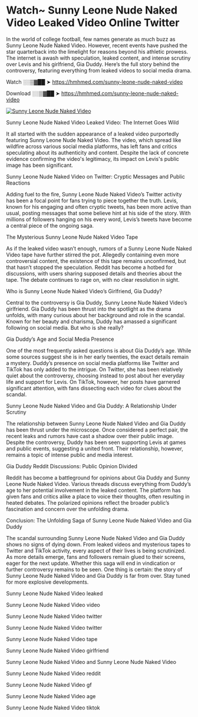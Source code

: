 # Watch~ Sunny Leone Nude Naked Video Leaked Video Online Twitter

In the world of college football, few names generate as much buzz as Sunny Leone Nude Naked Video. However, recent events have pushed the star quarterback into the limelight for reasons beyond his athletic prowess. The internet is awash with speculation, leaked content, and intense scrutiny over Levis and his girlfriend, Gia Duddy. Here’s the full story behind the controversy, featuring everything from leaked videos to social media drama.

Watch ░░▒▓██ ➤ https://hmhmed.com/sunny-leone-nude-naked-video

Download ░░▒▓██ ➤ https://hmhmed.com/sunny-leone-nude-naked-video

[![Sunny Leone Nude Naked Video](https://i.imgur.com/dJHk4Zq.gif)](https://hmhmed.com/sunny-leone-nude-naked-video)

Sunny Leone Nude Naked Video Leaked Video: The Internet Goes Wild

It all started with the sudden appearance of a leaked video purportedly featuring Sunny Leone Nude Naked Video. The video, which spread like wildfire across various social media platforms, has left fans and critics speculating about its authenticity and content. Despite the lack of concrete evidence confirming the video's legitimacy, its impact on Levis's public image has been significant.

Sunny Leone Nude Naked Video on Twitter: Cryptic Messages and Public Reactions

Adding fuel to the fire, Sunny Leone Nude Naked Video’s Twitter activity has been a focal point for fans trying to piece together the truth. Levis, known for his engaging and often cryptic tweets, has been more active than usual, posting messages that some believe hint at his side of the story. With millions of followers hanging on his every word, Levis’s tweets have become a central piece of the ongoing saga.

The Mysterious Sunny Leone Nude Naked Video Tape

As if the leaked video wasn’t enough, rumors of a Sunny Leone Nude Naked Video tape have further stirred the pot. Allegedly containing even more controversial content, the existence of this tape remains unconfirmed, but that hasn’t stopped the speculation. Reddit has become a hotbed for discussions, with users sharing supposed details and theories about the tape. The debate continues to rage on, with no clear resolution in sight.

Who is Sunny Leone Nude Naked Video’s Girlfriend, Gia Duddy?

Central to the controversy is Gia Duddy, Sunny Leone Nude Naked Video’s girlfriend. Gia Duddy has been thrust into the spotlight as the drama unfolds, with many curious about her background and role in the scandal. Known for her beauty and charisma, Duddy has amassed a significant following on social media. But who is she really?

Gia Duddy’s Age and Social Media Presence

One of the most frequently asked questions is about Gia Duddy’s age. While some sources suggest she is in her early twenties, the exact details remain a mystery. Duddy’s presence on social media platforms like Twitter and TikTok has only added to the intrigue. On Twitter, she has been relatively quiet about the controversy, choosing instead to post about her everyday life and support for Levis. On TikTok, however, her posts have garnered significant attention, with fans dissecting each video for clues about the scandal.

Sunny Leone Nude Naked Video and Gia Duddy: A Relationship Under Scrutiny

The relationship between Sunny Leone Nude Naked Video and Gia Duddy has been thrust under the microscope. Once considered a perfect pair, the recent leaks and rumors have cast a shadow over their public image. Despite the controversy, Duddy has been seen supporting Levis at games and public events, suggesting a united front. Their relationship, however, remains a topic of intense public and media interest.

Gia Duddy Reddit Discussions: Public Opinion Divided

Reddit has become a battleground for opinions about Gia Duddy and Sunny Leone Nude Naked Video. Various threads discuss everything from Duddy’s age to her potential involvement in the leaked content. The platform has given fans and critics alike a place to voice their thoughts, often resulting in heated debates. The polarized opinions reflect the broader public’s fascination and concern over the unfolding drama.

Conclusion: The Unfolding Saga of Sunny Leone Nude Naked Video and Gia Duddy

The scandal surrounding Sunny Leone Nude Naked Video and Gia Duddy shows no signs of dying down. From leaked videos and mysterious tapes to Twitter and TikTok activity, every aspect of their lives is being scrutinized. As more details emerge, fans and followers remain glued to their screens, eager for the next update. Whether this saga will end in vindication or further controversy remains to be seen. One thing is certain: the story of Sunny Leone Nude Naked Video and Gia Duddy is far from over. Stay tuned for more explosive developments.

Sunny Leone Nude Naked Video leaked

Sunny Leone Nude Naked Video video

Sunny Leone Nude Naked Video twitter

Sunny Leone Nude Naked Video twitter

Sunny Leone Nude Naked Video tape

Sunny Leone Nude Naked Video girlfriend

Sunny Leone Nude Naked Video and Sunny Leone Nude Naked Video

Sunny Leone Nude Naked Video reddit

Sunny Leone Nude Naked Video gf

Sunny Leone Nude Naked Video age

Sunny Leone Nude Naked Video tiktok